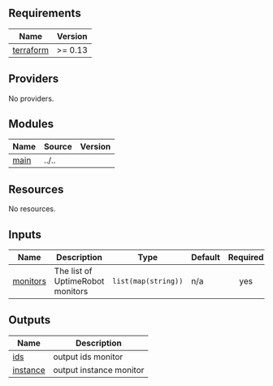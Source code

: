<!-- BEGIN_TF_DOCS -->
## Requirements

| Name | Version |
|------|---------|
| <a name="requirement_terraform"></a> [terraform](#requirement\_terraform) | >= 0.13 |

## Providers

No providers.

## Modules

| Name | Source | Version |
|------|--------|---------|
| <a name="module_main"></a> [main](#module\_main) | ../.. |  |

## Resources

No resources.

## Inputs

| Name | Description | Type | Default | Required |
|------|-------------|------|---------|:--------:|
| <a name="input_monitors"></a> [monitors](#input\_monitors) | The list of UptimeRobot monitors | `list(map(string))` | n/a | yes |

## Outputs

| Name | Description |
|------|-------------|
| <a name="output_ids"></a> [ids](#output\_ids) | output ids monitor |
| <a name="output_instance"></a> [instance](#output\_instance) | output instance monitor |
<!-- END_TF_DOCS -->